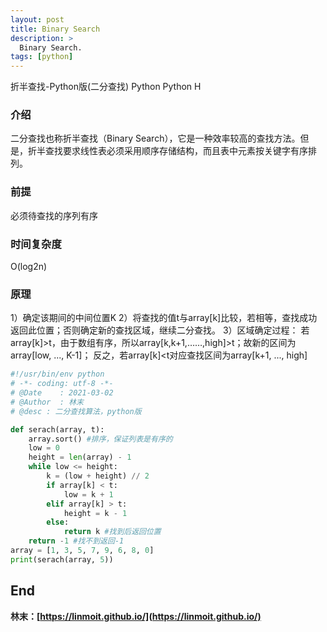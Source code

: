 ```yaml
---
layout: post
title: Binary Search
description: >
  Binary Search.
tags: [python]
---
```


折半查找-Python版(二分查找)
Python
Python
H
### 介绍
二分查找也称折半查找（Binary Search），它是一种效率较高的查找方法。但是，折半查找要求线性表必须采用顺序存储结构，而且表中元素按关键字有序排列。
### 前提
必须待查找的序列有序
### 时间复杂度
O(log2n)
### 原理
1）确定该期间的中间位置K
2）将查找的值t与array[k]比较，若相等，查找成功返回此位置；否则确定新的查找区域，继续二分查找。
3）区域确定过程：
若array[k]>t，由于数组有序，所以array[k,k+1,……,high]>t；故新的区间为array[low, ..., K-1]；
反之，若array[k]<t对应查找区间为array[k+1, ..., high]

```python
#!/usr/bin/env python
# -*- coding: utf-8 -*-
# @Date    : 2021-03-02
# @Author  : 林末
# @desc : 二分查找算法，python版

def serach(array, t):
    array.sort() #排序，保证列表是有序的
    low = 0
    height = len(array) - 1
    while low <= height:
        k = (low + height) // 2
        if array[k] < t:
            low = k + 1
        elif array[k] > t:
            height = k - 1
        else:
            return k #找到后返回位置
    return -1 #找不到返回-1
array = [1, 3, 5, 7, 9, 6, 8, 0]
print(serach(array, 5))
```

**End**
-
**林末：[https://linmoit.github.io/](https://linmoit.github.io/)**